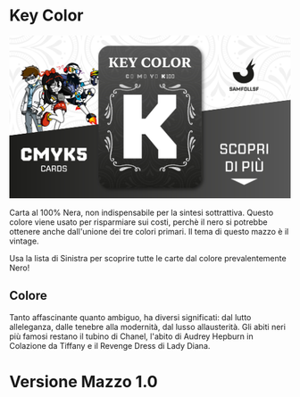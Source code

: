 # Key Color

![nero](eg/key.jpg)

Carta al 100% Nera, non indispensabile per la sintesi sottrattiva. Questo colore viene usato per risparmiare sui costi, perchè il nero si potrebbe ottenere anche dall'unione dei tre colori primari. Il tema di questo mazzo è il vintage.

Usa la lista di Sinistra per scoprire tutte le carte dal colore prevalentemente Nero!

## Colore

Tanto affascinante quanto ambiguo, ha diversi significati: dal lutto alleleganza, dalle tenebre alla modernità, dal lusso allausterità. Gli abiti neri più famosi restano il tubino di Chanel, l'abito di Audrey Hepburn in Colazione da Tiffany e il Revenge Dress di Lady Diana.

# Versione Mazzo 1.0